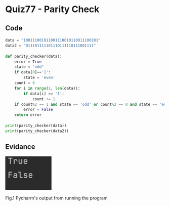 # Quiz77 - Parity Check
## Code
```.py
data = "100111001011001110010110011100101"
data2 = "011101111101110111110111001111"

def parity_checker(data):
    error = True
    state = "odd"
    if data[0]=='1':
        state = 'even'
    count = 0
    for i in range(1, len(data)):
        if data[i] == '1':
            count += 1
    if count%2 == 1 and state == 'odd' or count%2 == 0 and state == 'even':
        error = False
    return error

print(parity_checker(data))
print(parity_checker(data2))
```
## Evidance
![](https://github.com/MeisaChi/Year2/blob/main/photo/quiz77.png)

Fig.1 Pycharm's output from running the program
